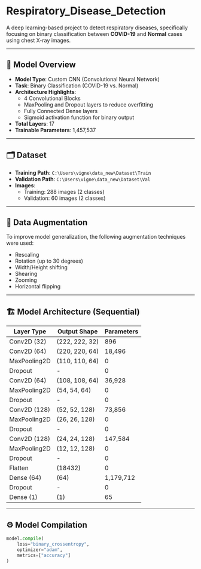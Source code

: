 # Respiratory_Disease_Detection

A deep learning-based project to detect respiratory diseases, specifically focusing on binary classification between **COVID-19** and **Normal** cases using chest X-ray images.

---
 
## 🧠 Model Overview
 
- **Model Type**: Custom CNN (Convolutional Neural Network)
- **Task**: Binary Classification (COVID-19 vs. Normal)
- **Architecture Highlights**:
  - 4 Convolutional Blocks
  - MaxPooling and Dropout layers to reduce overfitting
  - Fully Connected Dense layers
  - Sigmoid activation function for binary output
- **Total Layers**: 17
- **Trainable Parameters**: 1,457,537

---

## 🗂 Dataset

- **Training Path**: `C:\Users\vigne\data_new\Dataset\Train`
- **Validation Path**: `C:\Users\vigne\data_new\Dataset\Val`
- **Images**:
  - Training: 288 images (2 classes)
  - Validation: 60 images (2 classes)

---

## 🧪 Data Augmentation

To improve model generalization, the following augmentation techniques were used:

- Rescaling
- Rotation (up to 30 degrees)
- Width/Height shifting
- Shearing
- Zooming
- Horizontal flipping

---

## 🏗 Model Architecture (Sequential)

| Layer Type     | Output Shape        | Parameters |
|----------------|---------------------|------------|
| Conv2D (32)     | (222, 222, 32)       | 896        |
| Conv2D (64)     | (220, 220, 64)       | 18,496     |
| MaxPooling2D    | (110, 110, 64)       | 0          |
| Dropout         | -                   | 0          |
| Conv2D (64)     | (108, 108, 64)       | 36,928     |
| MaxPooling2D    | (54, 54, 64)         | 0          |
| Dropout         | -                   | 0          |
| Conv2D (128)    | (52, 52, 128)        | 73,856     |
| MaxPooling2D    | (26, 26, 128)        | 0          |
| Dropout         | -                   | 0          |
| Conv2D (128)    | (24, 24, 128)        | 147,584    |
| MaxPooling2D    | (12, 12, 128)        | 0          |
| Dropout         | -                   | 0          |
| Flatten         | (18432)              | 0          |
| Dense (64)      | (64)                 | 1,179,712  |
| Dropout         | -                   | 0          |
| Dense (1)       | (1)                  | 65         |

---

## ⚙️ Model Compilation

```python
model.compile(
    loss="binary_crossentropy",
    optimizer="adam",
    metrics=["accuracy"]
)
